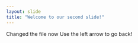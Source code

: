 ```yaml
---
layout: slide
title: "Welcome to our second slide!"
---
```

Changed the file now
Use the left arrow to go back!
